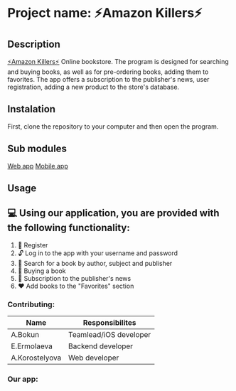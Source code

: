 # Project name: ⚡️Amazon Killers⚡️
Description
------------------
[⚡️Amazon Killers⚡️](https://docs.google.com/document/d/1Uat05_jr9F2NvNvgvIXrLx56zgy4ELho-74RudzuuG8/edit) Online bookstore. The program is designed for searching and buying books, as well as for pre-ordering books, adding them to favorites. The app offers a subscription to the publisher's news, user registration, adding a new product to the store's database.

Instalation
---------------
First, clone the repository to your computer and then open the program.

Sub modules
---------------
[Web app](https://github.com/fpmi-hci/proekt13-web-amazon-killers)
[Mobile app](https://github.com/fpmi-hci/proekt13-mobile-amazon-killers)

Usage
------------------
💻 Using our application, you are provided with the following functionality:
----------------------------------------------------------------------------------------------------------- 
1. 📝 Register
2. 🔓 Log in to the app with your username and password
3. 🔎 Search for a book by author, subject and publisher
4. 💸 Buying a book
5. 📰 Subscription to the publisher's news
6. ❤ Add books to the "Favorites" section

### Contributing:
Name | Responsibilites
------------|-------------
   A.Bokun | Teamlead/iOS developer
   E.Ermolaeva | Backend developer
   A.Korostelyova | Web developer
   
 ### Our app:
